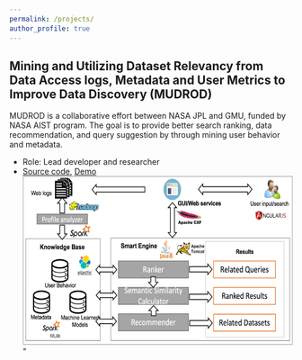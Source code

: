 ```yaml
---
permalink: /projects/
author_profile: true
---
```

## Mining and Utilizing Dataset Relevancy from Data Access logs, Metadata and User Metrics to Improve Data Discovery (MUDROD)
MUDROD is a collaborative effort between NASA JPL and GMU, funded by NASA AIST program. The goal is to provide better search ranking, data recommendation, and query suggestion by through mining user behavior and metadata.

* Role: Lead developer and researcher
* [Source code](https://github.com/Yongyao/mudrod), [Demo](https://mudrod.jpl.nasa.gov/#/)<br />
<img src='/images/mudrod.png' width="500" height="300">"





